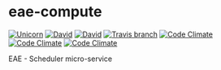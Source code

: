 # eae-compute
[![Unicorn](https://img.shields.io/badge/made-with_unicorns-ff69b4.svg?style=flat-square)](https://eae.doc.ic.ac.uk) [![David](https://img.shields.io/david/dsi-icl/eae-scheduler.svg?style=flat-square)](https://david-dm.org/dsi-icl/eae-scheduler) [![David](https://img.shields.io/david/dev/dsi-icl/eae-scheduler.svg?style=flat-square)](https://david-dm.org/dsi-icl/eae-scheduler?type=dev) [![Travis branch](https://img.shields.io/travis/dsi-icl/eae-scheduler/master.svg?style=flat-square)](https://travis-ci.org/dsi-icl/eae-scheduler) [![Code Climate](https://img.shields.io/codeclimate/github/dsi-icl/eae-scheduler.svg?style=flat-square)](https://codeclimate.com/github/dsi-icl/eae-scheduler/code?sort=remediation_cost&sort_direction=asc) [![Code Climate](https://img.shields.io/codeclimate/coverage/github/dsi-icl/eae-scheduler.svg?style=flat-square)](https://codeclimate.com/repos/5970c25db05a95322600010f/settings/test_reporter) [![Code Climate](https://img.shields.io/codeclimate/issues/github/dsi-icl/eae-scheduler.svg?style=flat-square)](https://codeclimate.com/github/dsi-icl/eae-scheduler/issues)

EAE - Scheduler micro-service
